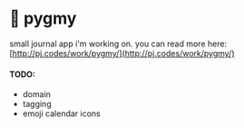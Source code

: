 # 📖 pygmy

small journal app i'm working on. you can read more here:
[http://pj.codes/work/pygmy/](http://pj.codes/work/pygmy/)

#### TODO:
- domain
- tagging
- emoji calendar icons